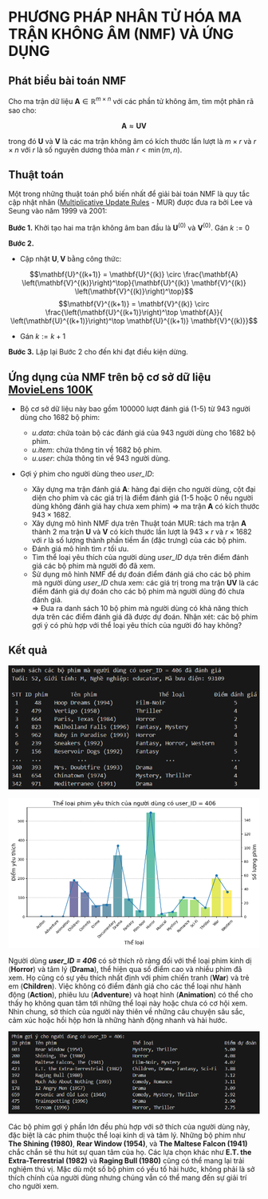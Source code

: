 # PHƯƠNG PHÁP NHÂN TỬ HÓA MA TRẬN KHÔNG ÂM (NMF) VÀ ỨNG DỤNG

## Phát biểu bài toán NMF
Cho ma trận dữ liệu $\mathbf{A} \in \mathbb{R}^{m \times n}$  với các phần tử không âm, tìm một phân rã sao cho:
<div align="center">

$$\mathbf{A} \approx \mathbf{UV}$$

</div>

trong đó $\mathbf{U}$ và $\mathbf{V}$ là các ma trận không âm có kích thước lần lượt là $m \times r$ và $r \times n$ với $r$ là số nguyên dương thỏa mãn $r < \min(m, n)$.


## Thuật toán
Một trong những thuật toán phổ biến nhất để giải bài toán NMF là quy tắc cập nhật nhân ([Multiplicative Update Rules](https://www.researchgate.net/publication/2538030_Algorithms_for_Non-negative_Matrix_Factorization) - MUR) được đưa ra bởi Lee và Seung vào năm 1999 và 2001:

**Bước 1.** Khởi tạo hai ma trận không âm ban đầu là $\mathbf{U}^{(0)}$ và $\mathbf{V}^{(0)}$. Gán $k := 0$ 

**Bước 2.** <br>
- Cập nhật $\mathbf{U}, \mathbf{V}$ bằng công thức:
<div align="center">
    
$$\mathbf{U}^{(k+1)} = \mathbf{U}^{(k)} \circ \frac{\mathbf{A} \left(\mathbf{V}^{(k)}\right)^\top}{\mathbf{U}^{(k)} \mathbf{V}^{(k)} \left(\mathbf{V}^{(k)}\right)^\top}$$
$$\mathbf{V}^{(k+1)} = \mathbf{V}^{(k)} \circ \frac{\left(\mathbf{U}^{(k+1)}\right)^\top \mathbf{A}}{ \left(\mathbf{U}^{(k+1)}\right)^\top \mathbf{U}^{(k+1)} \mathbf{V}^{(k)}}$$

</div>

- Gán $k := k + 1$ 

**Bước 3.** Lặp lại Bước 2 cho đến khi đạt điều kiện dừng.


## Ứng dụng của NMF trên bộ cơ sở dữ liệu [MovieLens 100K](https://grouplens.org/datasets/movielens/100k/) 
- Bộ cơ sở dữ liệu này bao gồm 100000 lượt đánh giá (1-5) từ 943 người dùng cho 1682 bộ phim:
    + *u.data*: chứa toàn bộ các đánh giá của 943 người dùng cho 1682 bộ phim.
    + *u.item*: chứa thông tin về 1682 bộ phim.
    + *u.user*: chứa thông tin về 943 người dùng.
      
- Gợi ý phim cho người dùng theo *user_ID*:
    + Xây dựng ma trận đánh giá $\mathbf{A}$: hàng đại diện cho người dùng, cột đại diện cho phim và các giá trị là điểm đánh giá (1-5 hoặc 0 nếu người dùng không đánh giá hay chưa xem phim) => ma trận $\mathbf{A}$ có kích thước $943 \times 1682$.
    + Xây dựng mô hình NMF dựa trên Thuật toán MUR: tách ma trận $\mathbf{A}$ thành 2 ma trận $\mathbf{U}$ và $\mathbf{V}$ có kích thước lần lượt là $943 \times r$ và $r \times 1682$ với *r* là số lượng thành phần tiềm ẩn (đặc trưng) của các bộ phim.
    + Đánh giá mô hình tìm *r* tối ưu.
    + Tìm thể loại yêu thích của người dùng *user_ID* dựa trên điểm đánh giá các bộ phim mà người đó đã xem.
    + Sử dụng mô hình NMF để dự đoán điểm đánh giá cho các bộ phim mà người dùng *user_ID* chưa xem: các giá trị trong ma trận $\mathbf{UV}$ là các điểm đánh giá dự đoán cho các bộ phim mà người dùng đó chưa đánh giá. <br>
  => Đưa ra danh sách 10 bộ phim mà người dùng có khả năng thích dựa trên các điểm đánh giá đã được dự đoán. Nhận xét: các bộ phim gợi ý có phù hợp với thể loại yêu thích của người đó hay không?


## Kết quả
<div align="center">
    
![](Anh/ID_406/PhimDaXem_406.png)

![](Anh/ID_406/TheLoaiThich_406.png)

</div>
    
Người dùng ***user_ID = 406*** có sở thích rõ ràng đối với thể loại phim kinh dị (**Horror**) và tâm lý (**Drama**), thể hiện qua số điểm cao và nhiều phim đã xem. Họ cũng có sự yêu thích nhất định với phim chiến tranh (**War**) và trẻ em (**Children**). Việc không có điểm đánh giá cho các thể loại như hành động (**Action**), phiêu lưu (**Adventure**) và hoạt hình (**Animation**) có thể cho thấy họ không quan tâm tới những thể loại này hoặc chưa có cơ hội xem. Nhìn chung, sở thích của người này thiên về những câu chuyện sâu sắc, cảm xúc hoặc hồi hộp hơn là những hành động nhanh và hài hước.

<div align="center">
    
![](Anh/ID_406/PhimGoiY_406.png)

</div>

Các bộ phim gợi ý phần lớn đều phù hợp với sở thích của người dùng này, đặc biệt là các phim thuộc thể loại kinh dị và tâm lý. Những bộ phim như **The Shining (1980)**, **Rear Window (1954)**, và **The Maltese Falcon (1941)** chắc chắn sẽ thu hút sự quan tâm của họ. Các lựa chọn khác như **E.T. the Extra-Terrestrial (1982)** và **Raging Bull (1980)** cũng có thể mang lại trải nghiệm thú vị. Mặc dù một số bộ phim có yếu tố hài hước, không phải là sở thích chính của người dùng nhưng chúng vẫn có thể mang đến sự giải trí cho người xem.
